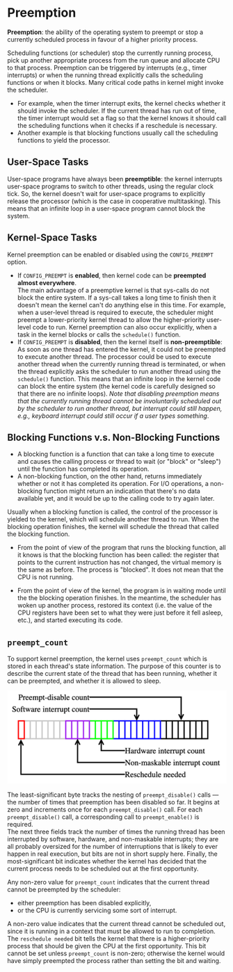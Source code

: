 # Preemption

**Preemption**: the ability of the operating system to preempt or stop a currently scheduled process in favour of a higher priority process.

Scheduling functions (or scheduler) stop the currently running process, pick up another appropriate process from the run queue and allocate CPU to that process. Preemption can be triggered by interrupts (e.g., timer interrupts) or when the running thread explicitly calls the scheduling functions or when it blocks. Many critical code paths in kernel might invoke the scheduler.

- For example, when the timer interrupt exits, the kernel checks whether it should invoke the scheduler. If the current thread has run out of time, the timer interrupt would set a flag so that the kernel knows it should call the scheduling functions when it checks if a reschedule is necessary.
- Another example is that blocking functions usually call the scheduling functions to yield the processor.

## User-Space Tasks

User-space programs have always been **preemptible**: the kernel interrupts user-space programs to switch to other threads, using the regular clock tick. So, the kernel doesn't wait for user-space programs to explicitly release the processor (which is the case in cooperative multitasking). This means that an infinite loop in a user-space program cannot block the system.

## Kernel-Space Tasks

Kernel preemption can be enabled or disabled using the `CONFIG_PREEMPT` option.

- If `CONFIG_PREEMPT` is **enabled**, then kernel code can be **preempted almost everywhere**.  
    The main advantage of a preemptive kernel is that sys-calls do not block the entire system. If a sys-call takes a long time to finish then it doesn't mean the kernel can't do anything else in this time. For example, when a user-level thread is required to execute, the scheduler might preempt a lower-priority kernel thread to allow the higher-priority user-level code to run. Kernel preemption can also occur explicitly, when a task in the kernel blocks or calls the `schedule()` function.
- If `CONFIG_PREEMPT` is **disabled**, then the kernel itself is **non-preemptible**:  
    As soon as one thread has entered the kernel, it could not be preempted to execute another thread. The processor could be used to execute another thread when the currently running thread is terminated, or when the thread explicitly asks the scheduler to run another thread using the `schedule()` function. This means that an infinite loop in the kernel code can block the entire system (the kernel code is carefully designed so that there are no infinite loops). *Note that disabling preemption means that the currently running thread cannot be involuntarily scheduled out by the scheduler to run another thread, but interrupt could still happen, e.g., keyboard interrupt could still occur if a user types something*.

## Blocking Functions v.s. Non-Blocking Functions

- A blocking function is a function that can take a long time to execute and causes the calling process or thread to wait (or "block" or "sleep") until the function has completed its operation.
- A non-blocking function, on the other hand, returns immediately whether or not it has completed its operation. For I/O operations, a non-blocking function might return an indication that there's no data available yet, and it would be up to the calling code to try again later.

Usually when a blocking function is called, the control of the processor is yielded to the kernel, which will schedule another thread to run. When the blocking operation finishes, the kernel will schedule the thread that called the blocking function.

- From the point of view of the program that runs the blocking function, all it knows is that the blocking function has been called: the register that points to the current instruction has not changed, the virtual memory is the same as before. The process is "blocked". It does not mean that the CPU is not running.

- From the point of view of the kernel, the program is in waiting mode until the the blocking operation finishes. In the meantime, the scheduler has woken up another process, restored its context (i.e. the value of the CPU registers have been set to what they were just before it fell asleep, etc.), and started executing its code.

## `preempt_count`

To support kernel preemption, the kernel uses `preempt_count` which is stored in each thread's state information. The purpose of this counter is to describe the current state of the thread that has been running, whether it can be preempted, and whether it is allowed to sleep.

![Preempt Count](../images/preempt-count.png)

The least-significant byte tracks the nesting of `preempt_disable()` calls — the number of times that preemption has been disabled so far. It begins at zero and increments once for each `preempt_disable()` call. For each `preempt_disable()` call, a corresponding call to `preempt_enable()` is required.  
The next three fields track the number of times the running thread has been interrupted by software, hardware, and non-maskable interrupts; they are all probably oversized for the number of interruptions that is likely to ever happen in real execution, but bits are not in short supply here. Finally, the most-significant bit indicates whether the kernel has decided that the current process needs to be scheduled out at the first opportunity.

Any non-zero value for `preempt_count` indicates that the current thread cannot be preempted by the scheduler:

- either preemption has been disabled explicitly,
- or the CPU is currently servicing some sort of interrupt.

A non-zero value indicates that the current thread cannot be scheduled out, since it is running in a context that must be allowed to run to completion. The `reschedule needed` bit tells the kernel that there is a higher-priority process that should be given the CPU at the first opportunity. This bit cannot be set unless `preempt_count` is non-zero; otherwise the kernel would have simply preempted the process rather than setting the bit and waiting.
